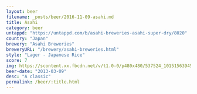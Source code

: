 ```yaml
---
layout: beer
filename: _posts/beer/2016-11-09-asahi.md
title: Asahi
category: beer
untappd: "https://untappd.com/b/asahi-breweries-asahi-super-dry/8020"
country: "Japan"
brewery: "Asahi Breweries"
breweryURL: "/brewery/asahi-breweries.html"
style: "Lager - Japanese Rice"
score: 7
img: https://scontent.xx.fbcdn.net/v/t1.0-0/p480x480/537524_10151563945728745_1100203805_n.jpg?oh=631c4ed44d7af7f22bde4002a8e678df&oe=5B11FEF4
beer-date: "2013-03-09"
desc: "A classic"
permalink: /beer/:title.html
---
```

